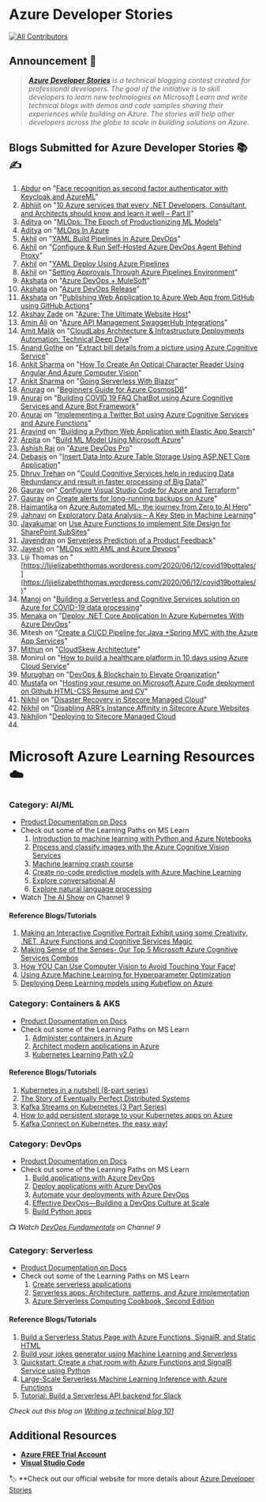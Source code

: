 # Azure Developer Stories 

<!-- ALL-CONTRIBUTORS-BADGE:START - Do not remove or modify this section -->

[![All Contributors](https://img.shields.io/badge/all_contributors-2-orange.svg?style=flat-square)](#contributors-)

<!-- ALL-CONTRIBUTORS-BADGE:END -->


## Announcement 📢

> _**[Azure Developer Stories](https://devstories.konfhub.com/)** is a technical blogging contest created for professional developers. The goal of the initiative is to skill developers to learn new technologies on Microsoft Learn and write technical blogs with demos and code samples sharing their experiences while building on Azure. The stories will help other developers across the globe to scale in building solutions on Azure._ 

## Blogs Submitted for Azure Developer Stories 📚✍️
  1. [Abdur](https://www.linkedin.com/in/abdurrahman-163a63127/) on "[Face recognition as second factor authenticator with Keycloak and AzureML](https://arbmf.wordpress.com/2020/06/08/face-recognition-with-keycloak-and-azureml/)"
  2. [Abhijit](https://twitter.com/AbhijitJana) on "[10 Azure services that every .NET Developers, Consultant, and Architects should know and learn it well – Part II](https://abhijitjana.net/2020/05/16/10-azure-services-that-every-net-developers-consultant-and-architects-should-know-and-learn-it-well-part-ii/)"
  3. [Aditya](https://www.linkedin.com/in/theadisoni/) on "[MLOps: The Epoch of Productionizing ML Models](https://medium.com/analytics-vidhya/mlops-the-epoch-of-productionizing-ml-models-4eec06d93623)"
  4. [Aditya](https://www.linkedin.com/in/theadisoni/) on "[MLOps In Azure](https://medium.com/@theadisoni/mlops-in-azure-f6e7c006fe0e)
  5. [Akhil](https://www.linkedin.com/in/akhil-vatts-sharma/) on "[YAML Build Pipelines in Azure DevOps](https://akhilsharma.work/yaml-build-pipelines-in-azuredevops-pipelineasacode/)"
  6. [Akhil](https://www.linkedin.com/in/akhil-vatts-sharma/) on "[Configure & Run Self-Hosted Azure DevOps Agent Behind Proxy](https://akhilsharma.work/configure-run-self-hosted-azure-devops-agent-behind-proxy/)"
  7. [Akhil](https://www.linkedin.com/in/akhil-vatts-sharma/) on "[YAML Deploy Using Azure Pipelines](https://akhilsharma.work/yaml-deploy-using-azure-pipelines-pipelineasacode/)
  8. [Akhil](https://www.linkedin.com/in/akhil-vatts-sharma/) on "[Setting Approvals Through Azure Pipelines Environment](https://akhilsharma.work/setting-approvals-through-azure-pipelines-environment/)"
  9. [Akshata](https://www.linkedin.com/in/akshata-sawant-192a3a121/) on "[Azure DevOps + MuleSoft](https://akshata9699.wordpress.com/2020/06/07/azure-devops-mulesoft/)"
  10. [Akshata](https://www.linkedin.com/in/akshata-sawant-192a3a121/) on "[Azure DevOps Release](https://akshata9699.wordpress.com/2020/06/07/azure-devops-release/)"
  11. [Akshata](https://www.linkedin.com/in/akshata-sawant-192a3a121/) on "[Publishing Web Application to Azure Web App from GitHub using GitHub Actions](https://codeindarkmode.wordpress.com/2020/06/06/publishing-web-application-to-azure-web-app/)"
  12. [Akshay Zade](https://twitter.com/akshay4000) on "[Azure: The Ultimate Website Host](https://medium.com/@akshay2000/azure-the-ultimate-website-host-3f4aa953290)"
  13. [Amin Ali](https://www.linkedin.com/in/amin-ali/) on "[Azure API Management SwaggerHub Integrations](https://medium.com/@aminali104/azure-api-management-swaggerhub-integrations-60f11815f6ce)"
  14. [Amit Malik](https://www.linkedin.com/in/amitmalik99/) on "[CloudLabs Architecture & Infrastructure Deployments Automation: Technical Deep Dive](https://cloudlabs.ai/cloudlabs-with-azure-automating-infrastructure-deployments-technical-deep-dive/)"
  15. [Anand Gothe](https://twitter.com/anandgothe) on "[Extract bill details from a picture using Azure Cognitive Service](https://devonblog.com/continuous-delivery/extract-bill-details-from-a-picture-using-azure-cognitive-service/)"
  16. [Ankit Sharma](https://twitter.com/ankitsharma_007) on "[How To Create An Optical Character Reader Using Angular And Azure Computer Vision](https://www.freecodecamp.org/news/how-to-create-an-optical-character-reader-using-angular-and-azure-computer-vision/)"
  17. [Ankit Sharma](https://twitter.com/ankitsharma_007) on "[Going Serverless With Blazor](https://ankitsharmablogs.com/going-serverless-with-blazor/)"
  18. [Anurag](https://twitter.com/darkguyy) on "[Beginners Guide for Azure CosmosDB](https://medium.com/@darkguyy/beginners-guide-for-azure-cosmosdb-1744ce6aa58c)"
  19. [Anuraj](https://twitter.com/anuraj) on "[Building COVID 19 FAQ ChatBot using Azure Cognitive Services and Azure Bot Framework](https://medium.com/@anuraj.p/building-covid-19-faq-chatbot-using-cognitive-services-and-bot-framework-1e964ca08067)"
  20. [Anuraj](https://twitter.com/anuraj) on "[Implementing a Twitter Bot using Azure Cognitive Services and Azure Functions](https://medium.com/@anuraj.p/implementing-a-twitter-bot-using-azure-cognitive-services-and-azure-functions-57cdd9636fe5)"
  21. [Aravind](https://twitter.com/aravindputrevu) on "[Building a Python Web Application with Elastic App Search](https://guides.aravind.dev/codelabs/elastic-app-search-python/index.html?index=..%2F..index#0)"
  22. [Arpita](https://twitter.com/letdataconfess) on "[Build ML Model Using Microsoft Azure](https://www.let-the-data-confess.com/build-machine-learning-model-using-microsoft-azure/)"
  23. [Ashish Raj](https://www.linkedin.com/in/ashishrajsrivastava/) on "[Azure DevOps Pro](https://www.azuredevopspro.com/azuredevops/shifting-security-left-practicing-devsecops-with-azure-devops/)"
  24. [Debasis](https://www.linkedin.com/in/sahadebasis/) on "[Insert Data Into Azure Table Storage Using ASP.NET Core Application](https://www.c-sharpcorner.com/article/insert-data-into-azure-table-storage-using-asp-net-core-application/)"
  25. [Dhruv Trehan](https://twitter.com/dhruvtrehan45) on "[Could Cognitive Services help in reducing Data Redundancy and result in faster processing of Big Data?](https://medium.com/@dhruvtrehan45/could-cognitive-services-help-in-reducing-data-redundancy-and-result-in-faster-processing-of-big-dd77968514b8)"
  26. [Gaurav](https://www.linkedin.com/in/gouravrathore/) on"[ 
Configure Visual Studio Code for Azure and Terraform](https://developer.rackspace.com/blog/configure-vs-code-for-azure-and-terraform/)"
  27. [Gaurav](https://www.linkedin.com/in/gouravrathore/) on [Create alerts for long-running backups on Azure](https://developer.rackspace.com/blog/create-alerts-for-long-running-backups-on-Azure/)"
  28. [Haimantika](https://twitter.com/HaimantikaM) on [Azure Automated ML- the journey from Zero to AI Hero](https://medium.com/@haimantikamitra/azure-automated-ml-the-journey-from-zero-to-ai-hero-b373355f83a1)"
  29. [Jahnavi](https://www.linkedin.com/in/jahnavijonnalagadda/) on [Exploratory Data Analysis – A Key Step in Machine Learning](https://dev.to/jahnavijonnalagadda/exploratory-data-analysis-a-key-step-in-machine-learning-2nep)"
  30. [Jayakumar](https://twitter.com/jayakumrB) on [Use Azure Functions to implement Site Design for SharePoint SubSites](https://dev.to/jayakumrb/use-azure-functions-to-implement-site-design-for-sharepoint-subsites-41aj)"
  31. [Jayendran](https://twitter.com/Jayendran_A) on [Serverless Prediction of a Product Feedback](https://dev.to/jayendran/serverless-prediction-of-a-product-feedback-3o7h)"
  32. [Jayesh](https://twitter.com/Jayesh_Ahire1) on "[MLOps with AML and Azure Devops](https://dev.to/jbahire/mlops-with-aml-and-azure-devops-glj)"
  33. Liji Thomas on "[https://lijielizabeththomas.wordpress.com/2020/06/12/covid19bottales/](https://lijielizabeththomas.wordpress.com/2020/06/12/covid19bottales/)"
  34. [Manoj](https://twitter.com/manojgr) on "[Building a Serverless and Cognitive Services solution on Azure for COVID-19 data processing](https://medium.com/@manojgr/building-a-serverless-and-cognitive-services-solution-on-azure-for-covid-19-data-processing-20d64a268a4b)"
  35. [Menaka](https://twitter.com/MenakaBasker) on "[Deploy .NET Core Application In Azure Kubernetes With Azure DevOps](https://www.c-sharpcorner.com/article/deploy-net-core-application-in-azure-kubernetes-with-azure-devops/)"
  36. Mitesh on "[Create a CI/CD Pipeline for Java +Spring MVC with the Azure App Services](https://etutorialsworld.com/2020/06/create-a-ci-cd-multi-stage-pipeline-for-javaspring-mvc-with-the-azure-devops-and-azure-app-services/)"
  37. [Mithun](https://twitter.com/MithunShanbhag) on "[CloudSkew Architecture](https://www.cloudskew.com/about/cloudskew-architecture.html)"
  38. Monirul on "[How to build a healthcare platform in 10 days using Azure Cloud Service](https://medium.com/@monirul10491/how-to-build-a-healthcare-platform-in-10-days-using-azure-cloud-service-93aec7176871)"
  39. [Murughan](https://twitter.com/Murughan_P) on "[DevOps & Blockchain to Elevate Organization](https://elevate-org.com/2020/06/08/deploy-containerized-ruby-app-to-azure-in-5-minutes/)"
  40. [Mustafa](https://twitter.com/Mustafa70853725) on "[Hosting your resume on Microsoft Azure Code deployment on Github HTML-CSS Resume and CV](https://www.linkedin.com/pulse/hosting-your-resume-microsoft-azure-code-deployment-github-saifee/)"
  41. [Nikhil](https://www.linkedin.com/in/nkulkarni92/) on "[Disaster Recovery in Sitecore Managed Cloud](https://techienikhil.wordpress.com/2020/05/02/disaster-recovery-in-sitecore-managed-cloud/)"
  42. [Nikhil](https://www.linkedin.com/in/nkulkarni92/) on "[Disabling ARR’s Instance Affinity in Sitecore Azure Websites](https://techienikhil.wordpress.com/2020/05/23/disabling-arrs-instance-affinity-in-sitecore-azure-web-sites/)
  43. [Nikhil](https://www.linkedin.com/in/nkulkarni92/)on "[Deploying to Sitecore Managed Cloud](https://techienikhil.wordpress.com/2020/04/25/deploying-to-sitecore-managed-cloud/)
  44. 
  
# Microsoft Azure Learning Resources ☁️

### Category: AI/ML

- [Product Documentation on Docs](https://docs.microsoft.com/en-in/azure/?product=ai-machine-learning&wt.mc_id=AID3011243_QSG_EML_425409) 
- Check out some of the Learning Paths on MS Learn 
  1. [Introduction to machine learning with Python and Azure Notebooks](https://docs.microsoft.com/en-us/learn/paths/intro-to-ml-with-python/?wt.mc_id=AID3011243_QSG_EML_426796)
  2. [Process and classify images with the Azure Cognitive Vision Services](https://docs.microsoft.com/en-us/learn/paths/classify-images-with-vision-services/?wt.mc_id=AID3011243_QSG_EML_426797)
  3. [Machine learning crash course](https://docs.microsoft.com/en-us/learn/paths/ml-crash-course/?wt.mc_id=AID3011243_QSG_EML_426798)
  4. [Create no-code predictive models with Azure Machine Learning](https://docs.microsoft.com/en-us/learn/paths/create-no-code-predictive-models-azure-machine-learning/?wt.mc_id=AID3011243_QSG_EML_426799)
  5. [Explore conversational AI](https://docs.microsoft.com/en-us/learn/paths/explore-conversational-ai/?wt.mc_id=AID3011243_QSG_EML_426800)
  6. [Explore natural language processing](https://docs.microsoft.com/en-us/learn/paths/explore-natural-language-processing/?wt.mc_id=AID3011243_QSG_EML_426801)
- Watch [The AI Show](https://channel9.msdn.com/Shows/AI-Show) on Channel 9

#### Reference Blogs/Tutorials 
  1. [Making an Interactive Cognitive Portrait Exhibit using some Creativity, .NET, Azure Functions and Cognitive Services Magic](https://soshnikov.com/scienceart/making-interactive-cognitive-portrait-exhibit/)
  2. [Making Sense of the Senses- Our Top 5 Microsoft Azure Cognitive Services Combos](https://dev.to/azure/making-sense-of-the-senses-our-top-5-microsoft-azure-cognitive-services-combos-493k)
  3. [How YOU Can Use Computer Vision to Avoid Touching Your Face!](https://medium.com/microsoftazure/how-you-can-use-computer-vision-to-avoid-touching-your-face-34a426ffddfd)
  4. [Using Azure Machine Learning for Hyperparameter Optimization](https://dev.to/azure/using-azure-machine-learning-for-hyperparameter-optimization-3kgj)
  5. [Deploying Deep Learning models using Kubeflow on Azure](https://medium.com/microsoftazure/deploying-deep-learning-models-using-kubeflow-on-azure-d303c904c6db)

### Category: Containers & AKS

- [Product Documentation on Docs](https://docs.microsoft.com/en-in/azure/?product=containers&wt.mc_id=AID3011243_QSG_EML_425416)
- Check out some of the Learning Paths on MS Learn 
  1. [Administer containers in Azure](https://docs.microsoft.com/en-us/learn/paths/administer-containers-in-azure/?wt.mc_id=AID3011243_QSG_EML_426802)
  2. [Architect modern applications in Azure](https://docs.microsoft.com/en-us/learn/paths/architect-modern-apps/?wt.mc_id=AID3011243_QSG_EML_426803)
  3. [Kubernetes Learning Path v2.0](https://azure.microsoft.com/en-in/resources/kubernetes-learning-path/?wt.mc_id=AID3011243_QSG_EML_426808)
  
#### Reference Blogs/Tutorials 
  1. [Kubernetes in a nutshell (8-part series)](https://dev.to/itnext/stateless-apps-in-kubernetes-beyond-pods-4p52)
  2. [The Story of Eventually Perfect Distributed Systems](https://lenadroid.github.io/posts/OReillyVelocity/keynote.html)
  3. [Kafka Streams on Kubernetes (3 Part Series)](https://dev.to/azure/learn-how-to-develop-a-kafka-streams-application-for-data-processing-and-deploy-it-to-kubernetes-25li)
  4. [How to add persistent storage to your Kubernetes apps on Azure](https://dev.to/azure/how-to-add-persistent-storage-to-your-kubernetes-apps-on-azure-2kb2)
  5. [Kafka Connect on Kubernetes, the easy way!](https://dev.to/azure/kafka-connect-on-kubernetes-the-easy-way-2co9)

### Category: DevOps

- [Product Documentation on Docs](https://docs.microsoft.com/en-in/azure/?product=devops&wt.mc_id=AID3011243_QSG_EML_425419)
- Check out some of the Learning Paths on MS Learn 
  1. [Build applications with Azure DevOps](https://docs.microsoft.com/en-us/learn/paths/build-applications-with-azure-devops/?wt.mc_id=AID3011243_QSG_EML_426804)
  2. [Deploy applications with Azure DevOps](https://docs.microsoft.com/en-us/learn/paths/deploy-applications-with-azure-devops/?wt.mc_id=AID3011243_QSG_EML_426805)
  3. [Automate your deployments with Azure DevOps](https://docs.microsoft.com/en-us/learn/paths/automate-deployments-azure-devops/?wt.mc_id=AID3011243_QSG_EML_426806)
  4. [Effective DevOps—Building a DevOps Culture at Scale](https://azure.microsoft.com/en-in/resources/effective-devops/?wt.mc_id=AID3011243_QSG_EML_426811)
  5. [Build Python apps](https://docs.microsoft.com/en-in/azure/devops/pipelines/ecosystems/python?view=azure-devops&wt.mc_id=AID3011243_QSG_EML_426812)

📺 _Watch [DevOps Fundamentals](https://channel9.msdn.com/Series/DevOps-Fundamentals) on Channel 9_

### Category: Serverless

- [Product Documentation on Docs](https://docs.microsoft.com/en-in/azure/azure-functions/?wt.mc_id=AID3011243_QSG_EML_425423)
- Check out some of the Learning Paths on MS Learn 
  1. [Create serverless applications](https://docs.microsoft.com/en-us/learn/paths/create-serverless-applications/?wt.mc_id=AID3011243_QSG_EML_426807)
  2. [Serverless apps: Architecture, patterns, and Azure implementation](https://docs.microsoft.com/en-us/dotnet/architecture/serverless/?wt.mc_id=AID3011243_QSG_EML_426809)
  3. [Azure Serverless Computing Cookbook, Second Edition](https://azure.microsoft.com/en-in/resources/azure-serverless-computing-cookbook/?wt.mc_id=AID3011243_QSG_EML_426810)
#### Reference Blogs/Tutorials 
  1. [Build a Serverless Status Page with Azure Functions, SignalR, and Static HTML](https://dev.to/azure/build-a-serverless-status-page-with-azure-functions-signalr-and-static-html-5106)
  2. [Build your jokes generator using Machine Learning and Serverless](https://dev.to/azure/build-your-jokes-generator-using-machine-learning-and-serverless-5g4a)
  3. [Quickstart: Create a chat room with Azure Functions and SignalR Service using Python](https://docs.microsoft.com/en-us/azure/azure-signalr/signalr-quickstart-azure-functions-python)
  4. [Large-Scale Serverless Machine Learning Inference with Azure Functions](https://dev.to/azure/large-scale-serverless-machine-learning-inference-with-azure-functions-4mb7)
  5. [Tutorial: Build a Serverless API backend for Slack](https://dev.to/azure/funcy-a-serverless-slack-app-using-azure-functions-4m84)

_Check out this blog on [Writing a technical blog 101](https://dev.to/arkodyutisaha/writing-a-technical-blog-101-13pa)_

## Additional Resources

- **[Azure FREE Trial Account](https://azure.microsoft.com/free/?WT.mc_id=-github-arsaha)**
- **[Visual Studio Code](https://code.visualstudio.com/)**

🏷️ **Check out our official website for more details about [Azure Developer Stories](https://devstories.konfhub.com/) 
